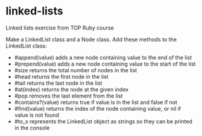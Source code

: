 # linked-lists
Linked lists exercise from TOP Ruby course

Make a LinkedList class and a Node class. Add these methods to the LinkedList class:
- #append(value) adds a new node containing value to the end of the list
- #prepend(value) adds a new node containing value to the start of the list
- #size returns the total number of nodes in the list
- #head returns the first node in the list
- #tail returns the last node in the list
- #at(index) returns the node at the given index
- #pop removes the last element from the list
- #contains?(value) returns true if value is in the list and false if not
- #find(value) returns the index of the node containing value, or nil if value is not found
- #to_s represents the LinkedList object as strings so they can be printed in the console
